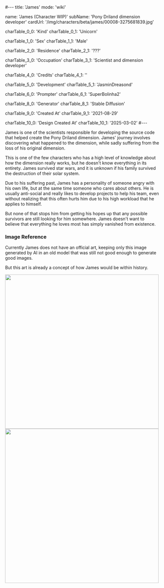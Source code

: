 #---
title: 'James'
mode: 'wiki'

name: 'James (Character WIP)'
subName: 'Pony Driland dimension developer'
cardUrl: '/img/characters/beta/james/00008-3275681839.jpg'

charTable_0_0: 'Kind'
charTable_0_1: 'Unicorn'

charTable_1_0: 'Sex'
charTable_1_1: 'Male'

charTable_2_0: 'Residence'
charTable_2_1: '???'

charTable_3_0: 'Occupation'
charTable_3_1: 'Scientist and dimension developer'

charTable_4_0: 'Credits'
charTable_4_1: ''

charTable_5_0: 'Development'
charTable_5_1: 'JasminDreasond'

charTable_6_0: 'Prompter'
charTable_6_1: 'SuperBolinha2'

charTable_8_0: 'Generator'
charTable_8_1: 'Stable Diffusion'

charTable_9_0: 'Created At'
charTable_9_1: '2021-08-29'

charTable_10_0: 'Design Created At'
charTable_10_1: '2025-03-02'
#---

James is one of the scientists responsible for developing the source code that helped create the Pony Driland dimension. James' journey involves discovering what happened to the dimension, while sadly suffering from the loss of his original dimension.

This is one of the few characters who has a high level of knowledge about how the dimension really works, but he doesn't know everything in its entirety. James survived star wars, and it is unknown if his family survived the destruction of their solar system.

Due to his suffering past, James has a personality of someone angry with his own life, but at the same time someone who cares about others. He is usually anti-social and really likes to develop projects to help his team, even without realizing that this often hurts him due to his high workload that he applies to himself.

But none of that stops him from getting his hopes up that any possible survivors are still looking for him somewhere. James doesn't want to believe that everything he loves most has simply vanished from existence.

### Image Reference

Currently James does not have an official art, keeping only this image generated by AI in an old model that was still not good enough to generate good images.

But this art is already a concept of how James would be within history.

<img src="/img/characters/beta/james/00008-3275681839.jpg" height="500">

<img src="/img/characters/beta/james/old/image.png" height="500">